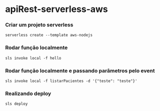 # apiRest-serverless-aws
 
### Criar um projeto serverless
```
serverless create --template aws-nodejs
```

### Rodar função localmente
```
sls invoke local -f hello
```

### Rodar função localmente e passando parâmetros pelo event
```
sls invoke local -f listarPacientes -d '{"teste": "teste"}'
```

### Realizando deploy
```
sls deploy
```